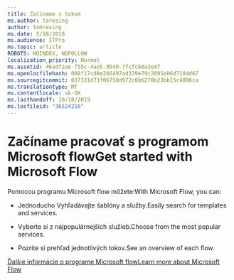 ```yaml
---
title: Začíname s tokom
ms.author: toresing
author: tomresing
ms.date: 5/18/2018
ms.audience: ITPro
ms.topic: article
ROBOTS: NOINDEX, NOFOLLOW
localization_priority: Normal
ms.assetid: 46adf2ae-f55c-4ae5-9540-7fcfcb0a3e4f
ms.openlocfilehash: 008f17cd8e266497ad339e79c2095e06d7184d67
ms.sourcegitcommit: 037331d71f06750d972c0b6278b23bb15c4806ca
ms.translationtype: MT
ms.contentlocale: sk-SK
ms.lasthandoff: 10/18/2019
ms.locfileid: "36524210"
---
```

# <a name="get-started-with-microsoft-flow"></a><span data-ttu-id="31845-102">Začíname pracovať s programom Microsoft flow</span><span class="sxs-lookup"><span data-stu-id="31845-102">Get started with Microsoft Flow</span></span>

<span data-ttu-id="31845-103">Pomocou programu Microsoft flow môžete:</span><span class="sxs-lookup"><span data-stu-id="31845-103">With Microsoft Flow, you can:</span></span>
  
- <span data-ttu-id="31845-104">Jednoducho Vyhľadávajte šablóny a služby.</span><span class="sxs-lookup"><span data-stu-id="31845-104">Easily search for templates and services.</span></span>
    
- <span data-ttu-id="31845-105">Vyberte si z najpopulárnejších služieb.</span><span class="sxs-lookup"><span data-stu-id="31845-105">Choose from the most popular services.</span></span>
    
- <span data-ttu-id="31845-106">Pozrite si prehľad jednotlivých tokov.</span><span class="sxs-lookup"><span data-stu-id="31845-106">See an overview of each flow.</span></span>
    
[<span data-ttu-id="31845-107">Ďalšie informácie o programe Microsoft flow</span><span class="sxs-lookup"><span data-stu-id="31845-107">Learn more about Microsoft Flow</span></span>](https://go.microsoft.com/fwlink/?linkid=874446)
  

